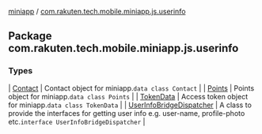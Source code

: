 [miniapp](../index.md) / [com.rakuten.tech.mobile.miniapp.js.userinfo](./index.md)

## Package com.rakuten.tech.mobile.miniapp.js.userinfo

### Types

| [Contact](-contact/index.md) | Contact object for miniapp.`data class Contact` |
| [Points](-points/index.md) | Points object for miniapp.`data class Points` |
| [TokenData](-token-data/index.md) | Access token object for miniapp.`data class TokenData` |
| [UserInfoBridgeDispatcher](-user-info-bridge-dispatcher/index.md) | A class to provide the interfaces for getting user info e.g. user-name, profile-photo etc.`interface UserInfoBridgeDispatcher` |

